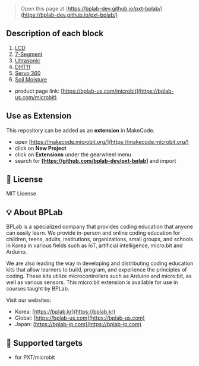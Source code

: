 > Open this page at [https://bplab-dev.github.io/pxt-bplab/](https://bplab-dev.github.io/pxt-bplab/)

## Description of each block

1. [LCD](./lcd/README.md)
2. [7-Segment](./seven-segment/README.md)
3. [Ultrasonic](./ultrasonic/README.md)
4. [DHT11](./dht11/README.md)
5. [Servo 360](./servo-360/README.md)
6. [Soil Moisture](./soil-moisture/README.md)

- product page link: [https://bplab-us.com/microbit](https://bplab-us.com/microbit)

## Use as Extension

This repository can be added as an **extension** in MakeCode.

- open [https://makecode.microbit.org/](https://makecode.microbit.org/)
- click on **New Project**
- click on **Extensions** under the gearwheel menu
- search for **[https://github.com/bplab-dev/pxt-bplab]** and import

## 📜 License

MIT License

## 💡 About BPLab

BPLab is a specialized company that provides coding education that anyone can easily learn. We provide in-person and online coding education for children, teens, adults, institutions, organizations, small groups, and schools in Korea in various fields such as IoT, artificial intelligence, micro:bit and Arduino.

We are also leading the way in developing and distributing coding education kits that allow learners to build, program, and experience the principles of coding. These kits utilize microcontrollers such as Arduino and micro:bit, as well as various sensors. This micro:bit extension is available for use in courses taught by BPLab.

Visit our websites:

- Korea: [https://bplab.kr](https://bplab.kr)
- Global: [https://bplab-us.com](https://bplab-us.com)
- Japan: [https://bplab-jp.com](https://bplab-jp.com)

## 📍 Supported targets

- for PXT/microbit

<script src="https://makecode.com/gh-pages-embed.js"></script><script>makeCodeRender("{{ site.makecode.home_url }}", "{{ site.github.owner_name }}/{{ site.github.repository_name }}");</script>
